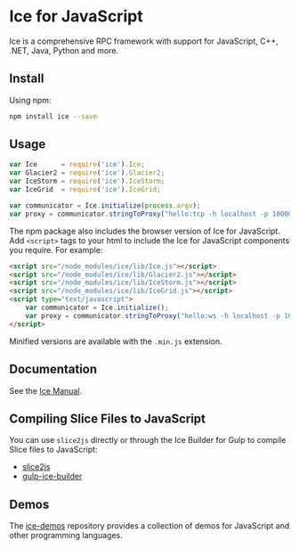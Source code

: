 # Ice for JavaScript
Ice is a comprehensive RPC framework with support for JavaScript, C++, .NET, Java, Python and more.

## Install
Using npm:

```bash
npm install ice --save
```

## Usage

```js
var Ice      = require('ice').Ice;
var Glacier2 = require('ice').Glacier2;
var IceStorm = require('ice').IceStorm;
var IceGrid  = require('ice').IceGrid;

var communicator = Ice.initialize(process.argv);
var proxy = communicator.stringToProxy("hello:tcp -h localhost -p 10000");
```

The npm package also includes the browser version of Ice for JavaScript. Add `<script>` 
tags to your html to include the Ice for JavaScript components you require. For example:

```html
<script src="/node_modules/ice/lib/Ice.js"></script>
<script src="/node_modules/ice/lib/Glacier2.js"></script>
<script src="/node_modules/ice/lib/IceStorm.js"></script>
<script src="/node_modules/ice/lib/IceGrid.js"></script>
<script type="text/javascript">
    var communicator = Ice.initialize();
    var proxy = communicator.stringToProxy("hello:ws -h localhost -p 10002");
</script>
```

Minified versions are available with the `.min.js` extension.

## Documentation

See the [Ice Manual](https://doc.zeroc.com/display/Ice37/Ice+Manual).

## Compiling Slice Files to JavaScript

You can use `slice2js` directly or through the Ice Builder for Gulp to compile Slice files to JavaScript: 
- [slice2js](https://github.com/zeroc-ice/npm-slice2js)
- [gulp-ice-builder](https://github.com/zeroc-ice/gulp-ice-builder)

## Demos

The [ice-demos](https://github.com/zeroc-ice/ice-demos) repository provides a collection of demos for
JavaScript and other programming languages.
